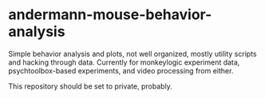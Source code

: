 andermann-mouse-behavior-analysis
=================================

Simple behavior analysis and plots, not well organized, mostly utility scripts and hacking through data. 
Currently for monkeylogic experiment data, psychtoolbox-based experiments, and video processing from either.

This repository should be set to private, probably.
